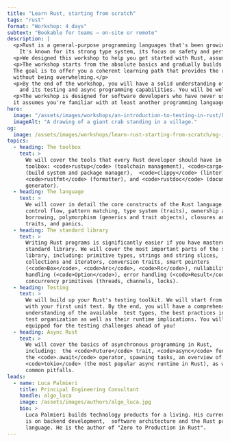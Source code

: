 ```yaml
---
title: "Learn Rust, starting from scratch"
tags: "rust"
format: "Workshop: 4 days"
subtext: "Bookable for teams – on-site or remote"
description: |
  <p>Rust is a general-purpose programming languages that's been growing in popularity over the past few years.
    It's known for its strong type system, its focus on safety and performance, and its modern tooling.</p>
  <p>We designed this workshop to help you get started with Rust, assuming no prior knowledge of the language.</p>
  <p>The workshop starts from the absolute basics and gradually builds up to more advanced topics, interleaving theory with practice.</p>
  The goal is to offer you a coherent learning path that provides the right level of challenge at every step, 
  without being overwhelming.</p>
  <p>By the end of the workshop, you will have a solid understanding of the Rust language, its standard library,
    and its testing and async programming capabilities. You will be well equipped to start your Rust journey!</p>
  <p>The workshop is designed for software developers who have never used Rust before, but 
  it assumes you're familiar with at least another programming language.</p>
hero:
  image: "/assets/images/workshops/an-introduction-to-testing-in-rust/header-background.jpg"
  imageAlt: "A drawing of a giant crab standing in a village."
og:
  image: /assets/images/workshops/learn-rust-starting-from-scratch/og-image.jpeg
topics:
  - heading: The toolbox
    text: >
      We will cover the tools that every Rust developer should have in their
      toolbox: <code>rustup</code> (toolchain management), <code>cargo</code>
      (build system and package manager),  <code>clippy</code> (linter),
      <code>rustfmt</code> (formatter), and <code>rustdoc</code> (documentation
      generator).
  - heading: The language
    text: >
      We will cover in detail the core constructs of the Rust language: syntax,
      control flow, pattern matching, type system (traits), ownership and
      borrowing, polymorphism (generics and trait objects), closures and `Fn*`
      traits, and panics.
  - heading: The standard library
    text: >
      Writing Rust programs is significantly easier if you have mastered the
      standard library. We will cover the most important parts of the standard
      library, including: primitive types, strings and string slices,
      collections and iterators, conversion traits, smart pointers
      (<code>Box</code>, <code>Arc</code>, <code>Rc</code>), nullability
      handling (<code>Option</code>), error handling (<code>Result</code>), and
      concurrency primitives (threads, channels, locks).
  - heading: Testing
    text: >
      We will build up your Rust's testing toolkit. We will start from scratch,
      with your first unit test. By the end, you will have a comprehensive
      understanding of the available  test types, the best practices in terms of
      test organization as well as their runtime implications. You will be well
      equipped for the testing challenges ahead of you!
  - heading: Async Rust
    text: >
      We will cover the basics of asynchronous programming in Rust,
      including:  the <code>Future</code> trait, <code>async</code> functions,
      the <code>.await</code> operator, spawning tasks, an overview of
      <code>tokio</code> (the most popular async runtime in Rust), as well as
      common pitfalls.
leads:
  - name: Luca Palmieri
    title: Principal Engineering Consultant
    handle: algo_luca
    image: /assets/images/authors/algo_luca.jpg
    bio: >
      Luca Palmieri builds technology products for a living. His current focus
      is on backend development,  software architecture and the Rust programming
      language. He is the author of "Zero to Production in Rust".
---
```


<!--break-->
